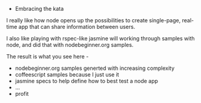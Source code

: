 * Embracing the kata

I really like how node opens up the possibilities to create single-page, real-time app that can share information between users.

I also like playing with rspec-like jasmine will working through samples with node, and did that with nodebeginner.org samples. 

The result is what you see here - 

* nodebeginner.org samples generted with increasing complexity
* coffeescript samples because I just use it
* jasmine specs to help define how to best test a node app
* ...
* profit
